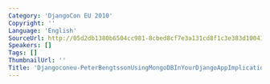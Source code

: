 ```yaml
---
Category: 'DjangoCon EU 2010'
Copyright: ''
Language: 'English'
SourceUrl: http://05d2db1380b6504cc981-8cbed8cf7e3a131cd8f1c3e383d10041.r93.cf2.rackcdn.com/djangocon-eu-2010/Djangoconeu-PeterBengtssonUsingMongoDBInYourDjangoAppImplicationsA238.flv
Speakers: []
Tags: []
ThumbnailUrl: ''
Title: 'Djangoconeu-PeterBengtssonUsingMongoDBInYourDjangoAppImplicationsA238.flv'
---
```

